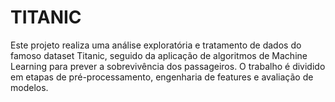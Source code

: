 # TITANIC
Este projeto realiza uma análise exploratória e tratamento de dados do famoso dataset Titanic, seguido da aplicação de algoritmos de Machine Learning para prever a sobrevivência dos passageiros. O trabalho é dividido em etapas de pré-processamento, engenharia de features e avaliação de modelos.
